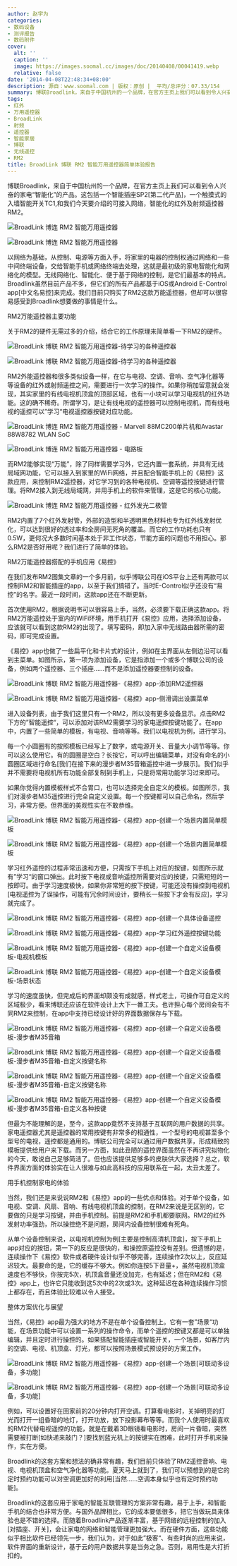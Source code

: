 ```yaml
---
author: 赵宇为
categories:
- 数码设备
- 测评报告
- 数码附件
cover:
  alt: ''
  caption: ''
  image: https://images.soomal.cc/images/doc/20140408/00041419.webp
  relative: false
date: '2014-04-08T22:48:34+08:00'
description: 源自：www.soomal.com | 版权：原创 |  平均/总评分：07.33/154
summary: 博联Broadlink，来自于中国杭州的一个品牌，在官方主页上我们可以看到令人兴奋的家电“智能化”的产品。这包括一个智能插座SP2[第二代产品]，一个触摸式的入墙智能开关TC1,和我们今天要介绍的可接入网络，智能化的红外及射频遥控器RM2。
tags:
- 红外
- 万用遥控器
- BroadLink
- 射频
- 遥控器
- 智能家居
- 博联
- 无线遥控
- RM2
title: BroadLink 博联 RM2 智能万用遥控器简单体验报告
---
```


博联Broadlink，来自于中国杭州的一个品牌，在官方主页上我们可以看到令人兴奋的家电“智能化”的产品。这包括一个智能插座SP2[第二代产品]，一个触摸式的入墙智能开关TC1,和我们今天要介绍的可接入网络，智能化的红外及射频遥控器RM2。



![BroadLink 博连 RM2 智能万用遥控器](https://images.soomal.cc/images/doc/20140219/00040432_01.webp)



![BroadLink 博连 RM2 智能万用遥控器](https://images.soomal.cc/images/doc/20140219/00040433_01.webp)



以网络为基础，从控制、电源等方面入手，将家里的电器的控制权通过网络和一些中间终端设备，交给智能手机或网络终端去处理，这就是最初级的家电智能化和网络化的模型。无线网络化、智能化、便于基于网络的控制，是它们最基本的特点。Broadlink虽然目前产品不多，但它们的所有产品都基于iOS或Android E-Control app[中文名易控]来完成。我们目前只购买了RM2这款万能遥控器，但却可以很容易感受到Broadlink想要做的事情是什么。



RM2万能遥控器主要功能



关于RM2的硬件无需过多的介绍，结合它的工作原理来简单看一下RM2的硬件。



![BroadLink 博联 RM2 智能万用遥控器-待学习的各种遥控器](https://images.soomal.cc/images/doc/20140408/00041417_01.webp)



![BroadLink 博联 RM2 智能万用遥控器-待学习的各种遥控器](https://images.soomal.cc/images/doc/20140408/00041418_01.webp)



RM2外能遥控器和很多类似设备一样，在它与电视、空调、音响、空气净化器等等设备的红外或射频遥控之间，需要进行一次学习的操作。如果你稍加留意就会发现，其实家里的有线电视机顶盒的顶部区域，也有一小块可以学习电视机的红外功能。这的确不稀奇。所谓学习，是让有线电视的遥控器可以控制电视机，而有线电视的遥控可以”学习“电视遥控器按键对应功能。



![BroadLink 博连 RM2 智能万用遥控器 - Marvell 88MC200单片机和Avastar 88W8782 WLAN SoC](https://images.soomal.cc/images/doc/20140219/00040443.webp)



![BroadLink 博连 RM2 智能万用遥控器 - 电路板](https://images.soomal.cc/images/doc/20140219/00040445.webp)



而RM2能够实现“万能”，除了同样需要学习外，它还内置一套系统，并具有无线局域网功能，它可以接入到家里的WiFi网络，并且配合智能手机上的《易控》这款应用，来控制RM2遥控器，对它学习到的各种电视机、空调等遥控按键进行管理。将RM2接入到无线局域网，并用手机上的软件来管理，这是它的核心功能。



![BroadLink 博连 RM2 智能万用遥控器 - 红外发光二极管](https://images.soomal.cc/images/doc/20140219/00040440.webp)



RM2内置了7个红外发射管，外部的造型和半透明黑色材料也专为红外线发射优化，可以达到很好的透过率和全房间无死角的覆盖。而它的工作功耗也只有0.5W，更何况大多数时间基本处于非工作状态，节能方面的问题也不用担心。那么RM2是否好用呢？我们进行了简单的体验。



RM2万能遥控器搭配的手机应用《易控》



在我们发布RM2图集文章的一个多月前，似乎博联公司在iOS平台上还有两款可以控制RM2和智能插座的app，以至于我们搞错了。当时E-Control似乎还没有“易控”的名字。最近一段时间，这款app还在不断更新。



首次使用RM2，根据说明书可以很容易上手，当然，必须要下载正确这款app。将RM2万能遥控处于室内的WiFi环境，用手机打开《易控》应用，选择添加设备，应该就可以看到这款RM2的出现了。填写密码，即加入家中无线路由器所需的密码，即可完成设置。



《易控》app也做了一些扁平化和卡片式的设计，例如在主界面从左侧边沿可以看到主菜单。如图所示，第一项为添加设备，它是指添加一个或多个博联公司的设备，例如两个遥控器、三个插座……而不是添加遥控器要控制的设备。



![BroadLink 博联 RM2 智能万用遥控器-《易控》app-添加RM2遥控器](https://images.soomal.cc/images/doc/20140408/00041402_01.webp)



![BroadLink 博联 RM2 智能万用遥控器-《易控》app-侧滑调出设置菜单](https://images.soomal.cc/images/doc/20140408/00041403_01.webp)



进入设备列表，由于我们这里只有一个RM2，所以没有更多设备显示。点击RM2下方的”智能遥控“，可以添加对该RM2需要学习的家电遥控按键功能了。在app中，内置了一些简单的模板，有电视、音响等等。我们以电视机为例，进行学习。



每一个小圆圈有的按照模板已经写上了数字，或电源开关、音量大小调节等等。你可以这么使用它。有的圆圈是空白？长按它，可以呼出编辑菜单，对没有命名的小圆圈区域进行命名[我们在接下来的漫步者M35音箱遥控中进一步展示]。我们似乎并不需要将电视机所有功能全部复制到手机上，只是将常用功能学习过来即可。



如果你觉得内置模板样式不合胃口，也可以选择完全自定义的模板。如图所示，我们对漫步者M35遥控进行完全自定义设置。每一个按键都可以自己命名，然后学习，非常方便。但界面的美观性实在不敢恭维。



![BroadLink 博联 RM2 智能万用遥控器-《易控》app-创建一个场景内置简单模板](https://images.soomal.cc/images/doc/20140408/00041408_01.webp)



![BroadLink 博联 RM2 智能万用遥控器-《易控》app-创建一个场景内置简单模板](https://images.soomal.cc/images/doc/20140408/00041409_01.webp)



学习红外遥控的过程非常迅速和方便，只需按下手机上对应的按键，如图所示就有”学习“的窗口弹出。此时按下电视或音响遥控所需要对应的按键，只需短短的一按即可。由于学习速度极快，如果你非常短的按下按键，可能还没有操控到电视机[电视遥控为了误操作，可能有冗余时间设计，要稍长一些按下才会有反应]，学习就完成了。



![BroadLink 博联 RM2 智能万用遥控器-《易控》app-创建一个具体设备遥控](https://images.soomal.cc/images/doc/20140408/00041404_01.webp)



![BroadLink 博联 RM2 智能万用遥控器-《易控》app-学习红外遥控按键功能](https://images.soomal.cc/images/doc/20140408/00041405_01.webp)



![BroadLink 博联 RM2 智能万用遥控器-《易控》app-创建一个自定义设备模板-电视机模板](https://images.soomal.cc/images/doc/20140408/00041415_01.webp)



![BroadLink 博联 RM2 智能万用遥控器-《易控》app-创建一个自定义设备模板-场景状态](https://images.soomal.cc/images/doc/20140408/00041416_01.webp)



学习的速度虽快，但完成后的界面却颇没有成就感，样式老土，可操作可自定义的区域极少，看来博联还应该在软件设计上大下一番工夫。也许担心每个房间会有不同RM2来控制，在app中支持已经设计好的界面数据保存与下载。



![BroadLink 博联 RM2 智能万用遥控器-《易控》app-创建一个自定义设备模板-漫步者M35音箱](https://images.soomal.cc/images/doc/20140408/00041411_01.webp)



![BroadLink 博联 RM2 智能万用遥控器-《易控》app-创建一个自定义设备模板-漫步者M35音箱-自定义按键名称](https://images.soomal.cc/images/doc/20140408/00041412_01.webp)



![BroadLink 博联 RM2 智能万用遥控器-《易控》app-创建一个自定义设备模板-漫步者M35音箱-自定义按键名称](https://images.soomal.cc/images/doc/20140408/00041413_01.webp)



![BroadLink 博联 RM2 智能万用遥控器-《易控》app-创建一个自定义设备模板-漫步者M35音箱-自定义各种按键](https://images.soomal.cc/images/doc/20140408/00041414_01.webp)



但最为不能理解的是，至今，这款app竟然不支持基于互联网的用户数据的共享。家电遥控器尤其是遥控器的常用按键有非常多的相通性，一个型号的电视甚至多个型号的电视，遥控都是通用的。博联公司完全可以通过用户数据共享，形成精致的模板提供给用户来下载。而另一方面，如此丑陋的遥控界面虽然在不再讲究拟物化的今天，敢说自己足够简洁了。但也应该提供足够多的皮肤供大家选择？总之，软件界面方面的体验实在让人很难与如此高科技的应用联系在一起，太丑太差了。



用手机控制家电的体验



当然，我们还是来说说RM2和《易控》app的一些优点和体验。对于单个设备，如电视、空调、风扇、音响、有线电视机顶盒的控制，在RM2来说是无区别的，它要做的只是学习按键，并由手机控制。前提是RM2和手机都要联网。RM2的红外发射功率强劲，所以操控绝不是问题，房间内设备控制很难有死角。



从单个设备控制来说，以电视机控制为例[主要是控制高清机顶盒]，按下手机上app对应的按钮，第一下的反应是很快的，和操控原遥控没有差别。但遗憾的是，连续操作下《易控》软件或者硬件设计似乎不够完善，连续操作2次以上，反应延迟较大。最要命的是，它的缓存不够大。例如你连按5下音量+，虽然电视机顶盒速度也不够快，你按完5次，机顶盒音量还没加完，也有延迟；但在RM2和《易控》app上，也许它只能收到这5次中的2次或3次。这种延迟在各种连续操作习惯上都存在，而且体验比较难以令人接受。



整体方案优化与展望



当然，《易控》app最为强大的地方不是在单个设备控制上。它有一套”场景“功能，在场景功能中可以设置一系列的操作命令，而单个遥控的按键又都是可以单独编辑，并且定时进行操控的。如果搭配智能插座或智能开关，一个场景，如客厅内的空调、电视、机顶盒、灯光，都可以按照场景模式预设好的方案工作。



![BroadLink 博联 RM2 智能万用遥控器-《易控》app-创建一个场景[可联动多设备，多功能]](https://images.soomal.cc/images/doc/20140408/00041406_01.webp)



![BroadLink 博联 RM2 智能万用遥控器-《易控》app-创建一个场景[可联动多设备，多功能]](https://images.soomal.cc/images/doc/20140408/00041407_01.webp)



例如，可以设置好在回家前的20分钟内打开空调。打算看电影时，关掉明亮的灯光而打开一组昏暗的地灯，打开功放，放下投影幕布等等。而我个人使用时最喜欢的RM2代替电视遥控的功能，就是在戴着3D眼镜看电影时，房间一片昏暗，突然需要被打断[如快递来敲门？]要找到蓝光机上的按键实在困难，此时打开手机来操作，实在方便。



Broadlink的这套方案和想法的确非常有趣，我们目前只体验了RM2遥控音响、电视、电视机顶盒和空气净化器等功能。夏天马上就到了，我们可以预想到的是它的定时预约功能可以对空调更加好的利用[当然……空调本身似乎也有定时预约功能]。



Broadlink的这套应用于家电的智能互联管理的方案非常有趣，易于上手，和智能手机的结合也非常方便。与国外品牌相比，它的成本要低很多，把它当做玩具来体验也是不错的选择。而随着Broadlink产品逐渐丰富，基于网络的远程控制的加入[对插座、开关]，会让家电的网络和智能管理更加强大。而在硬件方面，这些功能似乎相比软件已经领先一步，我们认为，对于如此”极客“、有些时尚的应用来说，软件界面的重新设计，基于云的用户数据共享是当务之急。否则，易用性是大打折扣的。